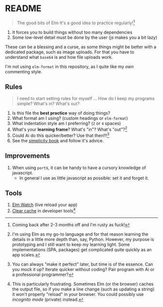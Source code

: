 # README

> The good bits of Elm
> It's a good idea to practice regularly![^1]

1. It forces you to build things without too many dependencies
2. Some low-level detail must be done by the user (js makes you a bit lazy)

These can be a blessing and a curse, as some things might be better with a dedicated package, such as image uploads. For that you have to understand what `base64` is and how file uploads work.

I'm not using `elm-format` in this repository, as I quite like my _own_ commenting style.


## Rules

> I need to start setting rules for myself ...
> How do I keep my programs simple? What's in? What's out?

1. Is this file the **best practice** way of doing things?
2. What format am I using? (custom headings or `elm-format`)
3. What indentation style am I preferring? (`2` or `4` spaces)
4. What's your **learning frame**? What's "in"? What's "out"?[^2]
5. Could Ai do this quicker/better? Use that then!!![^3]
6. See the [simplicity book](https://pragprog.com/titles/dtcode/simplicity/) and follow it's advice.


## Improvements

1. When using `port`s, it can be handy to have a cursory knowledge of javascript.
    - In general I use as little javascript as possible: set it and forget it.

## Tools

1. [Elm Watch](https://lydell.github.io/elm-watch/) (live reload your app)
2. [Clear cache](https://nicholasbering.ca/tools/2016/10/09/devtools-disable-caching/) in developer tools[^4]


[^1]: Coming back after 2-3 months off and I'm rusty as fuck!

[^2]: I'm using Elm as my go-to language and for that reason learning the details in a little more depth than, say, Python. However, my purpose is prototyping and I still want to keep my learning light. Some implementations (SPA, packages) get complicated quite quickly as an app scales.

[^3]: You can always "make it perfect" later, but time is of the essence. Can you mock it up? Iterate quicker without coding? Pair program with Ai or a professional programmer?

[^4]: This is particularly frustrating. Sometimes Elm (or the browser) caches the output file, so if you make a line change (such as updating a string) it won't properly "reload" in your browser. You could possibly use _incognito mode_ (private) instead.
